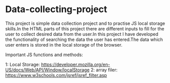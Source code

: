 # Data-collecting-project
This project is simple data collection project and to practise JS local storage skills.In the HTML parts of this project there are different inputs to fill for the user to collect desired data from the user.In this project I have developed the functionality of searching the data the user has entered.The data which user enters is stored in the local storage of the browser.




Important JS functions and methods:


1: Local Storage:
https://developer.mozilla.org/en-US/docs/Web/API/Window/localStorage
2: array filer:
https://www.w3schools.com/jsref/jsref_filter.asp
